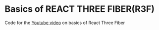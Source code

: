 # Basics of REACT THREE FIBER(R3F)

Code for the [Youtube video](https://youtu.be/wMWl22dBzGk) on basics of React Three Fiber
